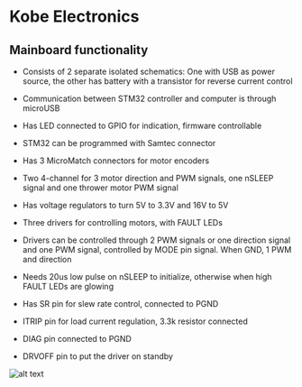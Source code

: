 # Kobe Electronics


## Mainboard functionality

- Consists of 2 separate isolated schematics: One with USB as power source, the other has battery with a transistor for reverse current control

- Communication between STM32 controller and computer is through microUSB

- Has LED connected to GPIO for indication, firmware controllable

- STM32 can be programmed with Samtec connector

- Has 3 MicroMatch connectors for motor encoders

- Two 4-channel for 3 motor direction and PWM signals, one nSLEEP signal and one thrower motor PWM signal

- Has voltage regulators to turn 5V to 3.3V and 16V to 5V

- Three drivers for controlling motors, with FAULT LEDs

- Drivers can be controlled through 2 PWM signals or one direction signal and one PWM signal, controlled by MODE pin signal. When GND, 1 PWM and direction

- Needs 20us low pulse on nSLEEP to initialize, otherwise when high FAULT LEDs are glowing

- Has SR pin for slew rate control, connected to PGND

- ITRIP pin for load current regulation, 3.3k resistor connected

- DIAG pin connected to PGND

- DRVOFF pin to put the driver on standby

![alt text](https://github.com/ut-robotics/picr21-team-kobe/blob/main/Kobe_Elektronics/Mainboard_footprint_w_desc.png)

